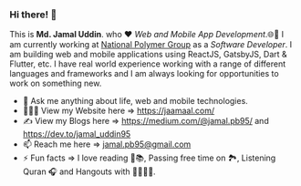 ### Hi there! 👋

This is <b>Md. Jamal Uddin</b>. who :heart: *Web and Mobile App Development*.🌐📲 I am currently working at <a href="" target="_blank">National Polymer Group</a> as a *Software Developer*. I am building web and mobile applications using ReactJS, GatsbyJS, Dart & Flutter, etc. I have real world experience working with a range of different languages and frameworks and I am always looking for opportunities to work on something new.

- 💬 Ask me anything about life, web and mobile technologies.
- 👨🏻‍💻 View my Website here => https://jaamaal.com/ 
- ✍ View my Blogs here => https://medium.com/@jamal.pb95/ and https://dev.to/jamal_uddin95
- 📫 Reach me here => jamal.pb95@gmail.com 
- ⚡ Fun facts => I love reading 📖📚, Passing free time on 🏞, Listening Quran 🎧 and Hangouts with 👨‍👩‍👧‍👦. 
